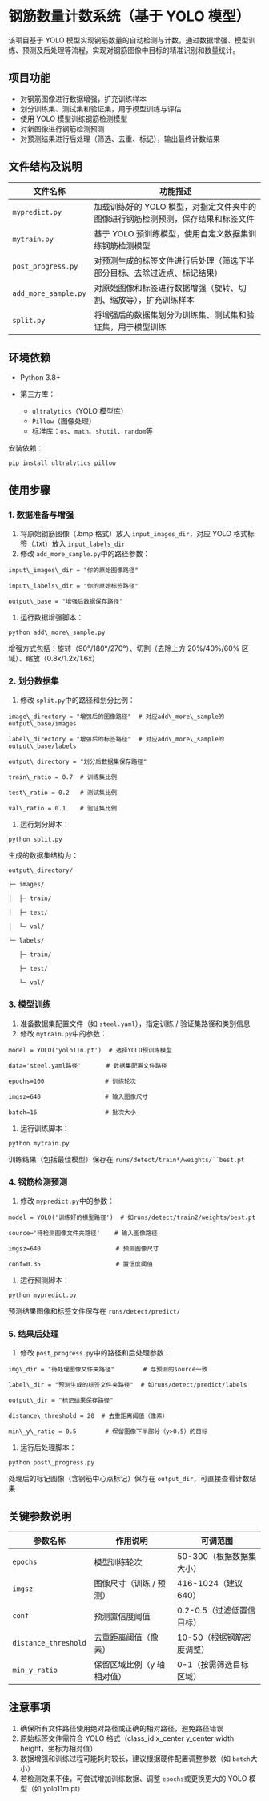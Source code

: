 # 钢筋数量计数系统（基于 YOLO 模型）

该项目基于 YOLO 模型实现钢筋数量的自动检测与计数，通过数据增强、模型训练、预测及后处理等流程，实现对钢筋图像中目标的精准识别和数量统计。

## 项目功能

* 对钢筋图像进行数据增强，扩充训练样本
* 划分训练集、测试集和验证集，用于模型训练与评估
* 使用 YOLO 模型训练钢筋检测模型
* 对新图像进行钢筋检测预测
* 对预测结果进行后处理（筛选、去重、标记），输出最终计数结果

## 文件结构及说明

| 文件名称               | 功能描述                                                                         |
| ---------------------- | -------------------------------------------------------------------------------- |
| `mypredict.py`       | 加载训练好的 YOLO 模型，对指定文件夹中的图像进行钢筋检测预测，保存结果和标签文件 |
| `mytrain.py`         | 基于 YOLO 预训练模型，使用自定义数据集训练钢筋检测模型                           |
| `post_progress.py`   | 对预测生成的标签文件进行后处理（筛选下半部分目标、去除过近点、标记结果）         |
| `add_more_sample.py` | 对原始图像和标签进行数据增强（旋转、切割、缩放等），扩充训练样本                 |
| `split.py`           | 将增强后的数据集划分为训练集、测试集和验证集，用于模型训练                       |

## 环境依赖

* Python 3.8+
* 第三方库：
  
  * `ultralytics`（YOLO 模型库）
  * `Pillow`（图像处理）
  * 标准库：`os`、`math`、`shutil`、`random`等

安装依赖：

```
pip install ultralytics pillow
```

## 使用步骤

### 1. 数据准备与增强

1. 将原始钢筋图像（.bmp 格式）放入 `input_images_dir`，对应 YOLO 格式标签（.txt）放入 `input_labels_dir`
2. 修改 `add_more_sample.py`中的路径参数：

```
input\_images\_dir = "你的原始图像路径"

input\_labels\_dir = "你的原始标签路径"

output\_base = "增强后数据保存路径"
```

1. 运行数据增强脚本：

```
python add\_more\_sample.py
```

增强方式包括：旋转（90°/180°/270°）、切割（去除上方 20%/40%/60% 区域）、缩放（0.8x/1.2x/1.6x）

### 2. 划分数据集

1. 修改 `split.py`中的路径和划分比例：

```
image\_directory = "增强后的图像路径"  # 对应add\_more\_sample的output\_base/images

label\_directory = "增强后的标签路径"  # 对应add\_more\_sample的output\_base/labels

output\_directory = "划分后数据集保存路径"

train\_ratio = 0.7  # 训练集比例

test\_ratio = 0.2   # 测试集比例

val\_ratio = 0.1    # 验证集比例
```

1. 运行划分脚本：

```
python split.py
```

生成的数据集结构为：

```
output\_directory/

├─ images/

│  ├─ train/

│  ├─ test/

│  └─ val/

└─ labels/

   ├─ train/

   ├─ test/

   └─ val/
```

### 3. 模型训练

1. 准备数据集配置文件（如 `steel.yaml`），指定训练 / 验证集路径和类别信息
2. 修改 `mytrain.py`中的参数：

```
model = YOLO('yolo11n.pt')  # 选择YOLO预训练模型

data='steel.yaml路径'       # 数据集配置文件路径

epochs=100                 # 训练轮次

imgsz=640                  # 输入图像尺寸

batch=16                   # 批次大小
```

1. 运行训练脚本：

```
python mytrain.py
```

训练结果（包括最佳模型）保存在 `runs/detect/train*/weights/``best.pt`

### 4. 钢筋检测预测

1. 修改 `mypredict.py`中的参数：

```
model = YOLO('训练好的模型路径')  # 如runs/detect/train2/weights/best.pt

source='待检测图像文件夹路径'    # 输入图像路径

imgsz=640                     # 预测图像尺寸

conf=0.35                     # 置信度阈值
```

1. 运行预测脚本：

```
python mypredict.py
```

预测结果图像和标签文件保存在 `runs/detect/predict/`

### 5. 结果后处理

1. 修改 `post_progress.py`中的路径和后处理参数：

```
img\_dir = "待处理图像文件夹路径"        # 与预测的source一致

label\_dir = "预测生成的标签文件夹路径"  # 如runs/detect/predict/labels

output\_dir = "标记结果保存路径"

distance\_threshold = 20  # 去重距离阈值（像素）

min\_y\_ratio = 0.5        # 保留图像下半部分（y>0.5）的目标
```

1. 运行后处理脚本：

```
python post\_progress.py
```

处理后的标记图像（含钢筋中心点标记）保存在 `output_dir`，可直接查看计数结果

## 关键参数说明

| 参数名称               | 作用说明                   | 可调范围                  |
| ---------------------- | -------------------------- | ------------------------- |
| `epochs`             | 模型训练轮次               | 50-300（根据数据集大小）  |
| `imgsz`              | 图像尺寸（训练 / 预测）    | 416-1024（建议 640）      |
| `conf`               | 预测置信度阈值             | 0.2-0.5（过滤低置信目标） |
| `distance_threshold` | 去重距离阈值（像素）       | 10-50（根据钢筋密度调整） |
| `min_y_ratio`        | 保留区域比例（y 轴相对值） | 0-1（按需筛选目标区域）   |

## 注意事项

1. 确保所有文件路径使用绝对路径或正确的相对路径，避免路径错误
2. 原始标签文件需符合 YOLO 格式（class\_id x\_center y\_center width height，坐标为相对值）
3. 数据增强和训练过程可能耗时较长，建议根据硬件配置调整参数（如 `batch`大小）
4. 若检测效果不佳，可尝试增加训练数据、调整 `epochs`或更换更大的 YOLO 模型（如 yolo11m.pt）

